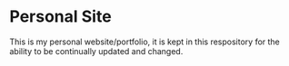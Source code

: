 # Personal Site


This is my personal website/portfolio, it is kept in this respository for the ability to be continually updated and changed.
